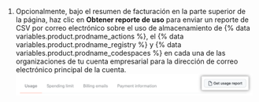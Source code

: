 1. Opcionalmente, bajo el resumen de facturación en la parte superior de la página, haz clic en **Obtener reporte de uso** para enviar un reporte de CSV por correo electrónico sobre el uso de almacenamiento de {% data variables.product.prodname_actions %}, el {% data variables.product.prodname_registry %} y {% data variables.product.prodname_codespaces %} en cada una de las organizaciones de tu cuenta empresarial para la dirección de correo electrónico principal de la cuenta. ![Descargar reporte en CSV](/assets/images/help/billing/actions-packages-report-download-enterprise.png)
